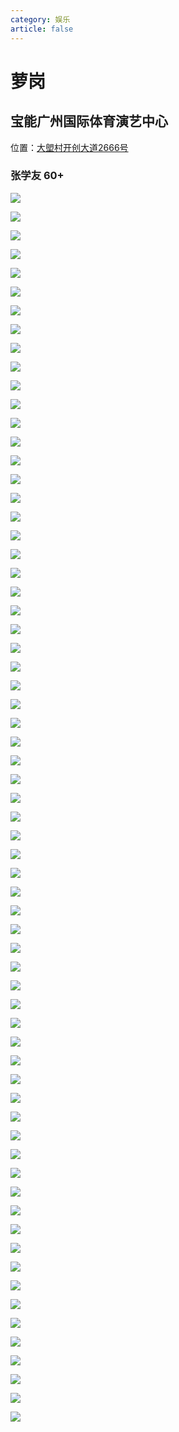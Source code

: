 ```yaml
---
category: 娱乐
article: false
---
```


# 萝岗

## 宝能广州国际体育演艺中心

<span class="icon iconfont icon-locate"></span> 位置：<a href="https://ditu.amap.com/place/B0FFLBXH0M" target="_blank">大塱村开创大道2666号</a>

### 张学友 60+

![](https://mw-blog.oss-cn-guangzhou.aliyuncs.com/blog/life/play/guangzhou/hp/lg/bn/jacky60%2B/img.jpg)

![](https://mw-blog.oss-cn-guangzhou.aliyuncs.com/blog/life/play/guangzhou/hp/lg/bn/jacky60%2B/img_0.jpg)

![](https://mw-blog.oss-cn-guangzhou.aliyuncs.com/blog/life/play/guangzhou/hp/lg/bn/jacky60%2B/img_1.jpg)

![](https://mw-blog.oss-cn-guangzhou.aliyuncs.com/blog/life/play/guangzhou/hp/lg/bn/jacky60%2B/img_2.jpg)

![](https://mw-blog.oss-cn-guangzhou.aliyuncs.com/blog/life/play/guangzhou/hp/lg/bn/jacky60%2B/img_3.jpg)

![](https://mw-blog.oss-cn-guangzhou.aliyuncs.com/blog/life/play/guangzhou/hp/lg/bn/jacky60%2B/img_4.jpg)

![](https://mw-blog.oss-cn-guangzhou.aliyuncs.com/blog/life/play/guangzhou/hp/lg/bn/jacky60%2B/img_5.jpg)

![](https://mw-blog.oss-cn-guangzhou.aliyuncs.com/blog/life/play/guangzhou/hp/lg/bn/jacky60%2B/img_6.jpg)

![](https://mw-blog.oss-cn-guangzhou.aliyuncs.com/blog/life/play/guangzhou/hp/lg/bn/jacky60%2B/img_7.jpg)

![](https://mw-blog.oss-cn-guangzhou.aliyuncs.com/blog/life/play/guangzhou/hp/lg/bn/jacky60%2B/img_8.jpg)

![](https://mw-blog.oss-cn-guangzhou.aliyuncs.com/blog/life/play/guangzhou/hp/lg/bn/jacky60%2B/img_9.jpg)

![](https://mw-blog.oss-cn-guangzhou.aliyuncs.com/blog/life/play/guangzhou/hp/lg/bn/jacky60%2B/img_10.jpg)

![](https://mw-blog.oss-cn-guangzhou.aliyuncs.com/blog/life/play/guangzhou/hp/lg/bn/jacky60%2B/img_11.jpg)

![](https://mw-blog.oss-cn-guangzhou.aliyuncs.com/blog/life/play/guangzhou/hp/lg/bn/jacky60%2B/img_12.jpg)

![](https://mw-blog.oss-cn-guangzhou.aliyuncs.com/blog/life/play/guangzhou/hp/lg/bn/jacky60%2B/img_13.jpg)

![](https://mw-blog.oss-cn-guangzhou.aliyuncs.com/blog/life/play/guangzhou/hp/lg/bn/jacky60%2B/img_14.jpg)

![](https://mw-blog.oss-cn-guangzhou.aliyuncs.com/blog/life/play/guangzhou/hp/lg/bn/jacky60%2B/img_15.jpg)

![](https://mw-blog.oss-cn-guangzhou.aliyuncs.com/blog/life/play/guangzhou/hp/lg/bn/jacky60%2B/img_16.jpg)

![](https://mw-blog.oss-cn-guangzhou.aliyuncs.com/blog/life/play/guangzhou/hp/lg/bn/jacky60%2B/img_17.jpg)

![](https://mw-blog.oss-cn-guangzhou.aliyuncs.com/blog/life/play/guangzhou/hp/lg/bn/jacky60%2B/img_18.jpg)

![](https://mw-blog.oss-cn-guangzhou.aliyuncs.com/blog/life/play/guangzhou/hp/lg/bn/jacky60%2B/img_19.jpg)

![](https://mw-blog.oss-cn-guangzhou.aliyuncs.com/blog/life/play/guangzhou/hp/lg/bn/jacky60%2B/img_20.jpg)

![](https://mw-blog.oss-cn-guangzhou.aliyuncs.com/blog/life/play/guangzhou/hp/lg/bn/jacky60%2B/img_21.jpg)

![](https://mw-blog.oss-cn-guangzhou.aliyuncs.com/blog/life/play/guangzhou/hp/lg/bn/jacky60%2B/img_22.jpg)

![](https://mw-blog.oss-cn-guangzhou.aliyuncs.com/blog/life/play/guangzhou/hp/lg/bn/jacky60%2B/img_23.jpg)

![](https://mw-blog.oss-cn-guangzhou.aliyuncs.com/blog/life/play/guangzhou/hp/lg/bn/jacky60%2B/img_24.jpg)

![](https://mw-blog.oss-cn-guangzhou.aliyuncs.com/blog/life/play/guangzhou/hp/lg/bn/jacky60%2B/img_25.jpg)

![](https://mw-blog.oss-cn-guangzhou.aliyuncs.com/blog/life/play/guangzhou/hp/lg/bn/jacky60%2B/img_26.jpg)

![](https://mw-blog.oss-cn-guangzhou.aliyuncs.com/blog/life/play/guangzhou/hp/lg/bn/jacky60%2B/img_27.jpg)

![](https://mw-blog.oss-cn-guangzhou.aliyuncs.com/blog/life/play/guangzhou/hp/lg/bn/jacky60%2B/img_28.jpg)

![](https://mw-blog.oss-cn-guangzhou.aliyuncs.com/blog/life/play/guangzhou/hp/lg/bn/jacky60%2B/img_29.jpg)

![](https://mw-blog.oss-cn-guangzhou.aliyuncs.com/blog/life/play/guangzhou/hp/lg/bn/jacky60%2B/img_30.jpg)

![](https://mw-blog.oss-cn-guangzhou.aliyuncs.com/blog/life/play/guangzhou/hp/lg/bn/jacky60%2B/img_31.jpg)

![](https://mw-blog.oss-cn-guangzhou.aliyuncs.com/blog/life/play/guangzhou/hp/lg/bn/jacky60%2B/img_32.jpg)

![](https://mw-blog.oss-cn-guangzhou.aliyuncs.com/blog/life/play/guangzhou/hp/lg/bn/jacky60%2B/img_33.jpg)

![](https://mw-blog.oss-cn-guangzhou.aliyuncs.com/blog/life/play/guangzhou/hp/lg/bn/jacky60%2B/img_34.jpg)

![](https://mw-blog.oss-cn-guangzhou.aliyuncs.com/blog/life/play/guangzhou/hp/lg/bn/jacky60%2B/img_35.jpg)

![](https://mw-blog.oss-cn-guangzhou.aliyuncs.com/blog/life/play/guangzhou/hp/lg/bn/jacky60%2B/img_36.jpg)

![](https://mw-blog.oss-cn-guangzhou.aliyuncs.com/blog/life/play/guangzhou/hp/lg/bn/jacky60%2B/img_37.jpg)

![](https://mw-blog.oss-cn-guangzhou.aliyuncs.com/blog/life/play/guangzhou/hp/lg/bn/jacky60%2B/img_38.jpg)

![](https://mw-blog.oss-cn-guangzhou.aliyuncs.com/blog/life/play/guangzhou/hp/lg/bn/jacky60%2B/img_39.jpg)

![](https://mw-blog.oss-cn-guangzhou.aliyuncs.com/blog/life/play/guangzhou/hp/lg/bn/jacky60%2B/img_40.jpg)

![](https://mw-blog.oss-cn-guangzhou.aliyuncs.com/blog/life/play/guangzhou/hp/lg/bn/jacky60%2B/img_41.jpg)

![](https://mw-blog.oss-cn-guangzhou.aliyuncs.com/blog/life/play/guangzhou/hp/lg/bn/jacky60%2B/img_42.jpg)

![](https://mw-blog.oss-cn-guangzhou.aliyuncs.com/blog/life/play/guangzhou/hp/lg/bn/jacky60%2B/img_43.jpg)

![](https://mw-blog.oss-cn-guangzhou.aliyuncs.com/blog/life/play/guangzhou/hp/lg/bn/jacky60%2B/img_44.jpg)

![](https://mw-blog.oss-cn-guangzhou.aliyuncs.com/blog/life/play/guangzhou/hp/lg/bn/jacky60%2B/img_45.jpg)

![](https://mw-blog.oss-cn-guangzhou.aliyuncs.com/blog/life/play/guangzhou/hp/lg/bn/jacky60%2B/img_46.jpg)

![](https://mw-blog.oss-cn-guangzhou.aliyuncs.com/blog/life/play/guangzhou/hp/lg/bn/jacky60%2B/img_47.jpg)

![](https://mw-blog.oss-cn-guangzhou.aliyuncs.com/blog/life/play/guangzhou/hp/lg/bn/jacky60%2B/img_48.jpg)

![](https://mw-blog.oss-cn-guangzhou.aliyuncs.com/blog/life/play/guangzhou/hp/lg/bn/jacky60%2B/img_49.jpg)

![](https://mw-blog.oss-cn-guangzhou.aliyuncs.com/blog/life/play/guangzhou/hp/lg/bn/jacky60%2B/img_50.jpg)

![](https://mw-blog.oss-cn-guangzhou.aliyuncs.com/blog/life/play/guangzhou/hp/lg/bn/jacky60%2B/img_51.jpg)

![](https://mw-blog.oss-cn-guangzhou.aliyuncs.com/blog/life/play/guangzhou/hp/lg/bn/jacky60%2B/img_52.jpg)

![](https://mw-blog.oss-cn-guangzhou.aliyuncs.com/blog/life/play/guangzhou/hp/lg/bn/jacky60%2B/img_53.jpg)

![](https://mw-blog.oss-cn-guangzhou.aliyuncs.com/blog/life/play/guangzhou/hp/lg/bn/jacky60%2B/img_54.jpg)

![](https://mw-blog.oss-cn-guangzhou.aliyuncs.com/blog/life/play/guangzhou/hp/lg/bn/jacky60%2B/img_55.jpg)

![](https://mw-blog.oss-cn-guangzhou.aliyuncs.com/blog/life/play/guangzhou/hp/lg/bn/jacky60%2B/img_56.jpg)

![](https://mw-blog.oss-cn-guangzhou.aliyuncs.com/blog/life/play/guangzhou/hp/lg/bn/jacky60%2B/img_57.jpg)

![](https://mw-blog.oss-cn-guangzhou.aliyuncs.com/blog/life/play/guangzhou/hp/lg/bn/jacky60%2B/img_58.jpg)

![](https://mw-blog.oss-cn-guangzhou.aliyuncs.com/blog/life/play/guangzhou/hp/lg/bn/jacky60%2B/img_59.jpg)

![](https://mw-blog.oss-cn-guangzhou.aliyuncs.com/blog/life/play/guangzhou/hp/lg/bn/jacky60%2B/img_60.jpg)

![](https://mw-blog.oss-cn-guangzhou.aliyuncs.com/blog/life/play/guangzhou/hp/lg/bn/jacky60%2B/img_61.jpg)

![](https://mw-blog.oss-cn-guangzhou.aliyuncs.com/blog/life/play/guangzhou/hp/lg/bn/jacky60%2B/img_62.jpg)

![](https://mw-blog.oss-cn-guangzhou.aliyuncs.com/blog/life/play/guangzhou/hp/lg/bn/jacky60%2B/img_63.jpg)

![](https://mw-blog.oss-cn-guangzhou.aliyuncs.com/blog/life/play/guangzhou/hp/lg/bn/jacky60%2B/img_64.jpg)